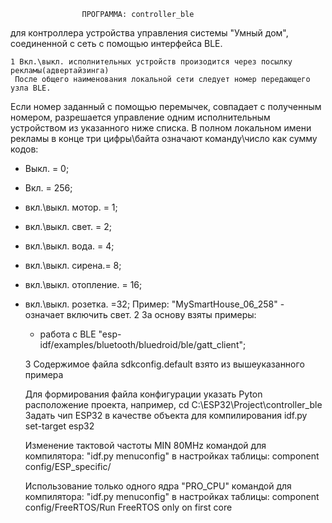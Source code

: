 			
					ПРОГРАММА: controller_ble
для контроллера устройства управления системы "Умный дом", соединенной с сеть с помощью интерфейса BLE.

	1 Вкл.\выкл. исполнительных устройств произодится через посылку рекламы(адвертайзинга)
	 После общего наименования локальной сети следует номер передающего узла BLE.
 Если номер заданный с помощью перемычек, совпадает с полученным номером,
 разрешается управление одним исполнительным устройством из указанного ниже списка.
 В полном локальном имени рекламы в конце три цифры\байта означают команду\число как сумму кодов:
- Выкл. = 0;
- Вкл. = 256;
- вкл.\выкл. мотор. = 1;
- вкл.\выкл. свет. = 2;
- вкл.\выкл. вода. = 4;
- вкл.\выкл. сирена.= 8;
- вкл.\выкл. отопление. = 16;
- вкл.\выкл. розетка. =32;
	Пример: "MySmartHouse_06_258" - означает включить свет.
		2 За основу взяты примеры:
	- работа с BLE "esp-idf/examples/bluetooth/bluedroid/ble/gatt_client";
	
	3 Содержимое файла sdkconfig.default взято из вышеуказанного примера

	Для формирования файла конфигурации указать Pyton расположение проекта,
	например,
cd C:\ESP32\Project\controller_ble
	Задать чип ESP32 в качестве объекта для компилирования
idf.py set-target esp32

	Изменение тактовой частоты MIN 80MHz командой для компилятора:
"idf.py menuconfig" в настройках таблицы: component config/ESP_specific/

	Использование только одного ядра "PRO_CPU" командой для компилятора:
"idf.py menuconfig" в настройках таблицы:
component config/FreeRTOS/Run FreeRTOS only on first core
	
   
